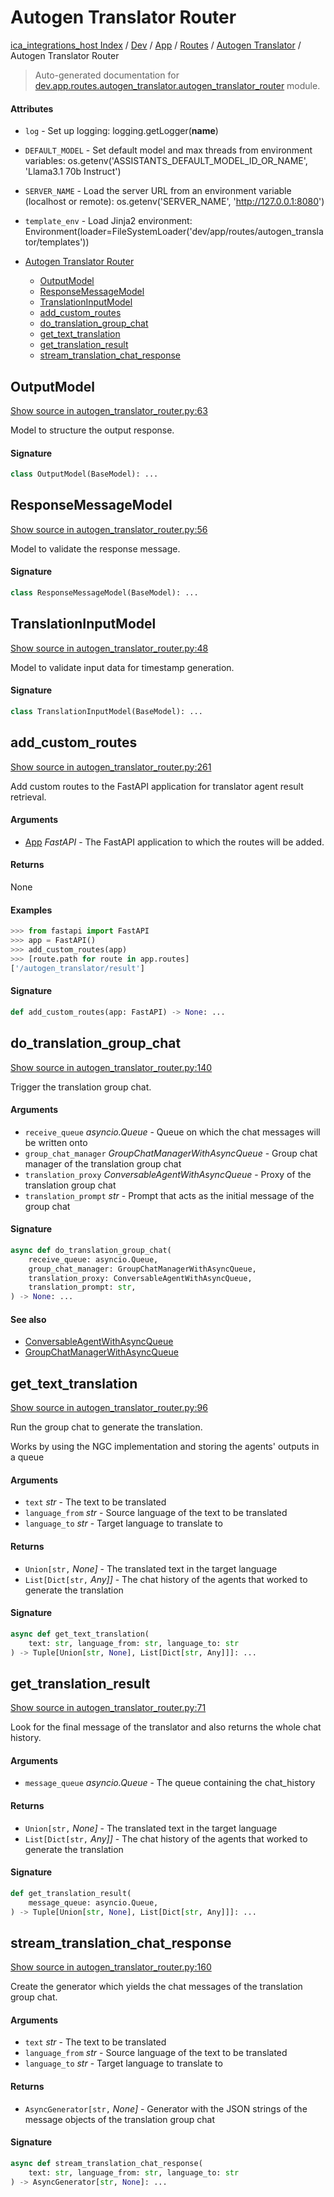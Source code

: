 # Autogen Translator Router

[ica_integrations_host Index](../../../../README.md#ica_integrations_host-index) / [Dev](../../../index.md#dev) / [App](../../index.md#app) / [Routes](../index.md#routes) / [Autogen Translator](./index.md#autogen-translator) / Autogen Translator Router

> Auto-generated documentation for [dev.app.routes.autogen_translator.autogen_translator_router](https://github.com/destiny/ica_integrations_host/blob/main/dev/app/routes/autogen_translator/autogen_translator_router.py) module.

#### Attributes

- `log` - Set up logging: logging.getLogger(__name__)

- `DEFAULT_MODEL` - Set default model and max threads from environment variables: os.getenv('ASSISTANTS_DEFAULT_MODEL_ID_OR_NAME', 'Llama3.1 70b Instruct')

- `SERVER_NAME` - Load the server URL from an environment variable (localhost or remote): os.getenv('SERVER_NAME', 'http://127.0.0.1:8080')

- `template_env` - Load Jinja2 environment: Environment(loader=FileSystemLoader('dev/app/routes/autogen_translator/templates'))


- [Autogen Translator Router](#autogen-translator-router)
  - [OutputModel](#outputmodel)
  - [ResponseMessageModel](#responsemessagemodel)
  - [TranslationInputModel](#translationinputmodel)
  - [add_custom_routes](#add_custom_routes)
  - [do_translation_group_chat](#do_translation_group_chat)
  - [get_text_translation](#get_text_translation)
  - [get_translation_result](#get_translation_result)
  - [stream_translation_chat_response](#stream_translation_chat_response)

## OutputModel

[Show source in autogen_translator_router.py:63](https://github.com/destiny/ica_integrations_host/blob/main/dev/app/routes/autogen_translator/autogen_translator_router.py#L63)

Model to structure the output response.

#### Signature

```python
class OutputModel(BaseModel): ...
```



## ResponseMessageModel

[Show source in autogen_translator_router.py:56](https://github.com/destiny/ica_integrations_host/blob/main/dev/app/routes/autogen_translator/autogen_translator_router.py#L56)

Model to validate the response message.

#### Signature

```python
class ResponseMessageModel(BaseModel): ...
```



## TranslationInputModel

[Show source in autogen_translator_router.py:48](https://github.com/destiny/ica_integrations_host/blob/main/dev/app/routes/autogen_translator/autogen_translator_router.py#L48)

Model to validate input data for timestamp generation.

#### Signature

```python
class TranslationInputModel(BaseModel): ...
```



## add_custom_routes

[Show source in autogen_translator_router.py:261](https://github.com/destiny/ica_integrations_host/blob/main/dev/app/routes/autogen_translator/autogen_translator_router.py#L261)

Add custom routes to the FastAPI application for translator agent result retrieval.

#### Arguments

- [App](../../../../app/index.md#app) *FastAPI* - The FastAPI application to which the routes will be added.

#### Returns

None

#### Examples

```python
>>> from fastapi import FastAPI
>>> app = FastAPI()
>>> add_custom_routes(app)
>>> [route.path for route in app.routes]
['/autogen_translator/result']
```

#### Signature

```python
def add_custom_routes(app: FastAPI) -> None: ...
```



## do_translation_group_chat

[Show source in autogen_translator_router.py:140](https://github.com/destiny/ica_integrations_host/blob/main/dev/app/routes/autogen_translator/autogen_translator_router.py#L140)

Trigger the translation group chat.

#### Arguments

- `receive_queue` *asyncio.Queue* - Queue on which the chat messages will be written onto
- `group_chat_manager` *GroupChatManagerWithAsyncQueue* - Group chat manager of the translation group chat
- `translation_proxy` *ConversableAgentWithAsyncQueue* - Proxy of the translation group chat
- `translation_prompt` *str* - Prompt that acts as the initial message of the group chat

#### Signature

```python
async def do_translation_group_chat(
    receive_queue: asyncio.Queue,
    group_chat_manager: GroupChatManagerWithAsyncQueue,
    translation_proxy: ConversableAgentWithAsyncQueue,
    translation_prompt: str,
) -> None: ...
```

#### See also

- [ConversableAgentWithAsyncQueue](autogen_integration/web/conversable_agent_with_async_queue.md#conversableagentwithasyncqueue)
- [GroupChatManagerWithAsyncQueue](autogen_integration/web/group_chat_manager_with_async_queue.md#groupchatmanagerwithasyncqueue)



## get_text_translation

[Show source in autogen_translator_router.py:96](https://github.com/destiny/ica_integrations_host/blob/main/dev/app/routes/autogen_translator/autogen_translator_router.py#L96)

Run the group chat to generate the translation.

Works by using the NGC implementation and storing the agents' outputs in a queue

#### Arguments

- `text` *str* - The text to be translated
- `language_from` *str* - Source language of the text to be translated
- `language_to` *str* - Target language to translate to

#### Returns

- `Union[str,` *None]* - The translated text in the target language
- `List[Dict[str,` *Any]]* - The chat history of the agents that worked to generate the translation

#### Signature

```python
async def get_text_translation(
    text: str, language_from: str, language_to: str
) -> Tuple[Union[str, None], List[Dict[str, Any]]]: ...
```



## get_translation_result

[Show source in autogen_translator_router.py:71](https://github.com/destiny/ica_integrations_host/blob/main/dev/app/routes/autogen_translator/autogen_translator_router.py#L71)

Look for the final message of the translator and also returns the whole chat history.

#### Arguments

- `message_queue` *asyncio.Queue* - The queue containing the chat_history

#### Returns

- `Union[str,` *None]* - The translated text in the target language
- `List[Dict[str,` *Any]]* - The chat history of the agents that worked to generate the translation

#### Signature

```python
def get_translation_result(
    message_queue: asyncio.Queue,
) -> Tuple[Union[str, None], List[Dict[str, Any]]]: ...
```



## stream_translation_chat_response

[Show source in autogen_translator_router.py:160](https://github.com/destiny/ica_integrations_host/blob/main/dev/app/routes/autogen_translator/autogen_translator_router.py#L160)

Create the generator which yields the chat messages of the translation group chat.

#### Arguments

- `text` *str* - The text to be translated
- `language_from` *str* - Source language of the text to be translated
- `language_to` *str* - Target language to translate to

#### Returns

- `AsyncGenerator[str,` *None]* - Generator with the JSON strings of the message objects of the translation group chat

#### Signature

```python
async def stream_translation_chat_response(
    text: str, language_from: str, language_to: str
) -> AsyncGenerator[str, None]: ...
```
